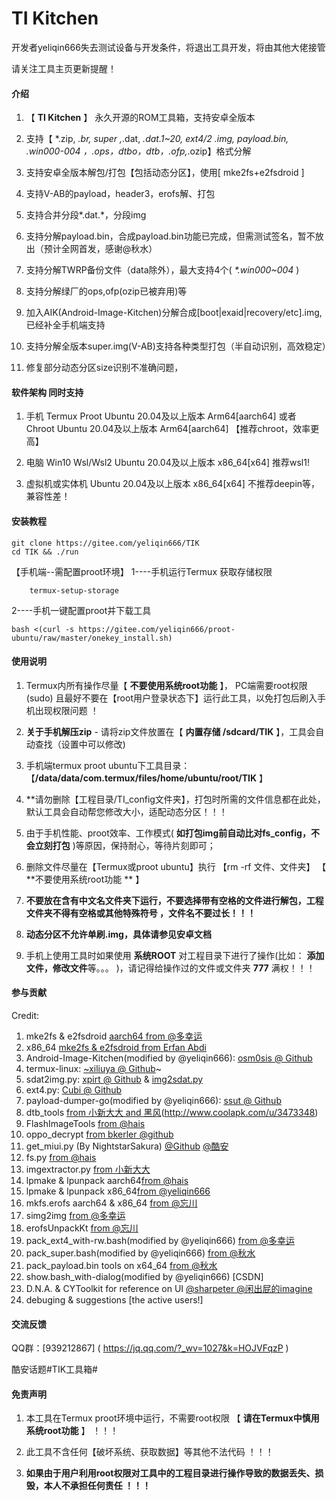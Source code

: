 
#  **TI Kitchen** 

开发者yeliqin666失去测试设备与开发条件，将退出工具开发，将由其他大佬接管


请关注工具主页更新提醒！
####  **介绍** 


1.  【 **TI Kitchen** 】 永久开源的ROM工具箱，支持安卓全版本

2.  支持【 *.zip, *.br, super ,*.dat, *.dat.1~20, ext4/2 *.img, payload.bin, *.win000-004 ，*.ops，dtbo，dtb，*.ofp,*.ozip】格式分解

3.  支持安卓全版本解包/打包【包括动态分区】，使用[ mke2fs+e2fsdroid ]

4.  支持V-AB的payload，header3，erofs解、打包

5.  支持合并分段*.dat.*，分段img

6.  支持分解payload.bin，合成payload.bin功能已完成，但需测试签名，暂不放出（预计全网首发，感谢@秋水）
	
7.  支持分解TWRP备份文件（data除外），最大支持4个( _*.win000~004_ )

8.  支持分解绿厂的ops,ofp(ozip已被弃用)等

9.  加入AIK(Android-Image-Kitchen)分解合成[boot|exaid|recovery/etc].img, 已经补全手机端支持

10.  支持分解全版本super.img(V-AB)支持各种类型打包（半自动识别，高效稳定）

11.  修复部分动态分区size识别不准确问题，


####  **软件架构  同时支持** 

1. 手机 Termux Proot Ubuntu 20.04及以上版本 Arm64[aarch64] 或者 <Linux Deploy> Chroot Ubuntu 20.04及以上版本 Arm64[aarch64] 【推荐chroot，效率更高】

2. 电脑 Win10 Wsl/Wsl2 Ubuntu 20.04及以上版本 x86_64[x64]  推荐wsl1!

3. 虚拟机或实体机 Ubuntu 20.04及以上版本 x86_64[x64]  不推荐deepin等，兼容性差！


####  **安装教程** 

    git clone https://gitee.com/yeliqin666/TIK
    cd TIK && ./run

【手机端--需配置proot环境】
1----手机运行Termux 获取存储权限 

        termux-setup-storage

2----手机一键配置proot并下载工具

	bash <(curl -s https://gitee.com/yeliqin666/proot-ubuntu/raw/master/onekey_install.sh)


####  **使用说明** 

1.  Termux内所有操作尽量【 **不要使用系统root功能** 】， PC端需要root权限(sudo) 且最好不要在【root用户登录状态下】运行此工具，以免打包后刷入手机出现权限问题 ！

2.   **关于手机解压zip** 
    - 请将zip文件放置在【 **内置存储 /sdcard/TIK** 】，工具会自动查找（设置中可以修改)

3.  手机端termux proot ubuntu下工具目录： 【**/data/data/com.termux/files/home/ubuntu/root/TIK** 】

4.  **请勿删除【工程目录/TI_config文件夹】，打包时所需的文件信息都在此处，默认工具会自动帮您修改大小，适配动态分区！！！

5.  由于手机性能、proot效率、工作模式( **如打包img前自动比对fs_config，不会立刻打包** )等原因，保持耐心，等待片刻即可；

6.  删除文件尽量在【Termux或proot ubuntu】执行 【rm -rf 文件、文件夹】 【 **不要使用系统root功能 ** 】

7.   **不要放在含有中文名文件夹下运行，不要选择带有空格的文件进行解包，工程文件夹不得有空格或其他特殊符号 ，文件名不要过长！！！** 

8.   **动态分区不允许单刷.img，具体请参见安卓文档** 

10.  手机上使用工具时如果使用 **系统ROOT** 对工程目录下进行了操作(比如： **添加文件，修改文件**等。。。 )，请记得给操作过的文件或文件夹  **777**  满权！！！

####  **参与贡献** 

Credit:
1.  mke2fs & e2fsdroid [aarch64 from @多幸运](http://www.coolapk.com/u/8160711)
2.  x86_64 [mke2fs & e2fsdroid from Erfan Abdi](https://github.com/erfanoabdi/ErfanGSIs)
3.  Android-Image-Kitchen(modified by @yeliqin666): [osm0sis @ Github](https://github.com/osm0sis/Android-Image-Kitchen)
4.  termux-linux: [~xiliuya @ Github](https://github.com/xiliuya/termux-linux)~
5.  sdat2img.py: [xpirt   @ Github](https://github.com/xpirt/sdat2img) & [img2sdat.py](https://github.com/xpirt/img2sdat)
6.  ext4.py: [Cubi    @ Github](https://github.com/cubinator/ext4)
7.  payload-dumper-go(modified by @yeliqin666): [ssut @ Github](https://github.com/ssut/payload-dumper-go)
8.  dtb_tools [from 小新大大 and 黑风](https://github.com/xiaoxindada/SGSI-build-tool)(http://www.coolapk.com/u/3473348)
9.  FlashImageTools [from @hais](http://z.hais.pw/)
10. oppo_decrypt [from bkerler @github](https://github.com/bkerler/oppo_decrypt)
11. get_miui.py (By NightstarSakura) [@Github](https://github.com/NightstarSakura) [@酷安](https://www.coolapk.com/u/2670027)
12. fs.py [from @hais](http://z.hais.pw/)
13. imgextractor.py [from 小新大大](https://github.com/xiaoxindada)
14. lpmake & lpunpack aarch64[from @hais](http://z.hais.pw/)
15. lpmake & lpunpack x86_64[from @yeliqin666](https://github.com/yeliqin666)
16. mkfs.erofs aarch64 & x86_64 [from @忘川](https://github.com/bugme2/)
17. simg2img [from @多幸运](http://www.coolapk.com/u/8160711)
18. erofsUnpackKt [from @忘川](https://github.com/bugme2/erofs-oneplus)
19. pack_ext4_with-rw.bash(modified by @yeliqin666) [from @多幸运](http://www.coolapk.com/u/8160711)
20. pack_super.bash(modified by @yeliqin666) [from @秋水](Email：qiurigao@163.com)
21. pack_payload.bin tools on x64_64 [from @秋水](Email：qiurigao@163.com)
22. show.bash_with-dialog(modified by @yeliqin666) [CSDN]
23. D.N.A. & CYToolkit for reference on UI [@sharpeter ](https://gitee.com/sharpeter/DNA) [@闲出屁的imagine](https://github.com/NightstarSakura)
24. debuging & suggestions [the active users!]


####  **交流反馈** 

  QQ群：[939212867] ( https://jq.qq.com/?_wv=1027&k=HOJVFqzP )

  酷安话题#TIK工具箱#


####  **免责声明** 

1.  本工具在Termux proot环境中运行，不需要root权限 【 **请在Termux中慎用系统root功能** 】 ！！！

2.  此工具不含任何【破坏系统、获取数据】等其他不法代码 ！！！

3.  **如果由于用户利用root权限对工具中的工程目录进行操作导致的数据丢失、损毁，本人不承担任何责任 ！！！** 


